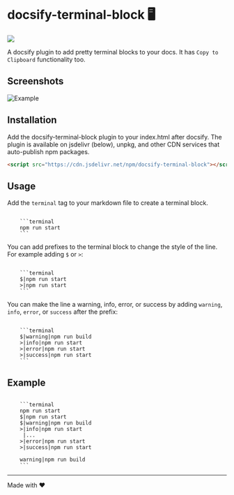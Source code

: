 # docsify-terminal-block 🖥️

[![](https://data.jsdelivr.com/v1/package/npm/docsify-terminal-block/badge)](https://www.jsdelivr.com/package/npm/docsify-terminal-block)

A docsify plugin to add pretty terminal blocks to your docs. It has `Copy to Clipboard` functionality too.

## Screenshots

![Example](https://i.imgur.com/IZdOtLh.png)

## Installation

Add the docsify-terminal-block plugin to your index.html after docsify. The plugin is available on jsdelivr (below), unpkg, and other CDN services that auto-publish npm packages.

```html
<script src="https://cdn.jsdelivr.net/npm/docsify-terminal-block"></script>
```

## Usage

Add the `terminal` tag to your markdown file to create a terminal block.

````

    ```terminal
    npm run start
    ```
````

You can add prefixes to the terminal block to change the style of the line. For example adding `$` or `>`:

````

    ```terminal
    $|npm run start
    >|npm run start
    ```
````

You can make the line a warning, info, error, or success by adding `warning`, `info`, `error`, or `success` after the prefix:

````

    ```terminal
    $|warning|npm run build
    >|info|npm run start
    >|error|npm run start
    >|success|npm run start
    ```
````

## Example

````

    ```terminal
    npm run start
    $|npm run start
    $|warning|npm run build
    >|info|npm run start
     |...
    >|error|npm run start
    >|success|npm run start

    warning|npm run build
    ```
````

---

Made with ❤️
